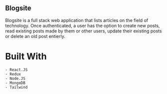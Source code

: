 ## Blogsite

Blogsite is a full stack web application that lists articles on the field of technology. Once authenticated, a user has the option to create new posts, read existing posts made by them or other users, update their existing posts or delete an old post entierly.

# Built With

    - React.JS
    - Redux
    - Node.JS
    - MongoDB
    - Tailwind
